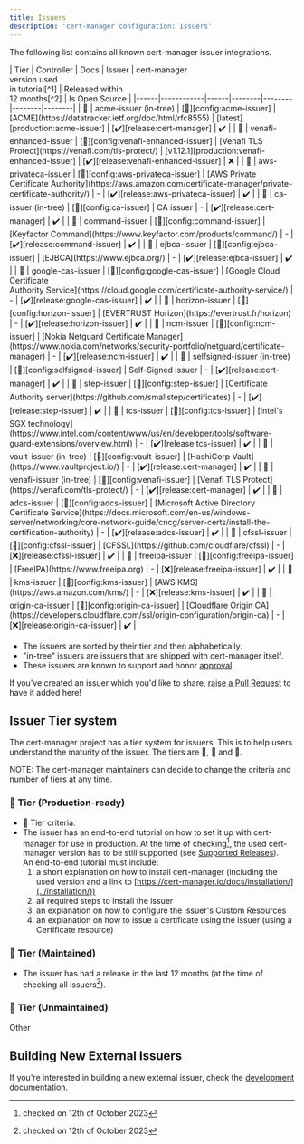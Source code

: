 ```yaml
---
title: Issuers
description: 'cert-manager configuration: Issuers'
---
```


The following list contains all known cert-manager issuer integrations.

<div className="rotate">
| Tier | Controller | Docs | Issuer | cert-manager<br/>version used<br/>in tutorial[^1] | Released within<br/>12 months[^2] | Is Open Source |
|------|------------|------|--------|--------|--------|--------|
| 🥇 | acme-issuer (in-tree)        | [📄][config:acme-issuer] | [ACME](https://datatracker.ietf.org/doc/html/rfc8555) | [latest][production:acme-issuer] | [✔️][release:cert-manager] | ✔️ |
| 🥇 | venafi-enhanced-issuer       | [📄][config:venafi-enhanced-issuer] | [Venafi TLS Protect](https://venafi.com/tls-protect/) | [v1.12.1][production:venafi-enhanced-issuer] | [✔️][release:venafi-enhanced-issuer] | ❌ |
| 🥈 | aws-privateca-issuer         | [📄][config:aws-privateca-issuer] | [AWS Private Certificate Authority](https://aws.amazon.com/certificate-manager/private-certificate-authority/) | - | [✔️][release:aws-privateca-issuer] | ✔️ |
| 🥈 | ca-issuer (in-tree)          | [📄][config:ca-issuer] | CA issuer | - | [✔️][release:cert-manager] | ✔️ |
| 🥈 | command-issuer               | [📄][config:command-issuer] | [Keyfactor Command](https://www.keyfactor.com/products/command/) | - | [✔️][release:command-issuer] | ✔️ |
| 🥈 | ejbca-issuer                 | [📄][config:ejbca-issuer] | [EJBCA](https://www.ejbca.org/) | - | [✔️][release:ejbca-issuer] | ✔️ |
| 🥈 | google-cas-issuer            | [📄][config:google-cas-issuer] | [Google Cloud Certificate<br/>Authority Service](https://cloud.google.com/certificate-authority-service/) | - | [✔️][release:google-cas-issuer] | ✔️ |
| 🥈 | horizon-issuer               | [📄][config:horizon-issuer] | [EVERTRUST Horizon](https://evertrust.fr/horizon) | - | [✔️][release:horizon-issuer] | ✔️ |
| 🥈 | ncm-issuer                   | [📄][config:ncm-issuer] | [Nokia Netguard Certificate Manager](https://www.nokia.com/networks/security-portfolio/netguard/certificate-manager) | - | [✔️][release:ncm-issuer] | ✔️ |
| 🥈 | selfsigned-issuer (in-tree)  | [📄][config:selfsigned-issuer] | Self-Signed issuer | - | [✔️][release:cert-manager] | ✔️ |
| 🥈 | step-issuer                  | [📄][config:step-issuer] | [Certificate Authority server](https://github.com/smallstep/certificates) | - | [✔️][release:step-issuer] | ✔️ |
| 🥈 | tcs-issuer                   | [📄][config:tcs-issuer] | [Intel's SGX technology](https://www.intel.com/content/www/us/en/developer/tools/software-guard-extensions/overview.html) | - | [✔️][release:tcs-issuer] | ✔️ |
| 🥈 | vault-issuer (in-tree)       | [📄][config:vault-issuer] | [HashiCorp Vault](https://www.vaultproject.io/) | - | [✔️][release:cert-manager] | ✔️ |
| 🥈 | venafi-issuer (in-tree)      | [📄][config:venafi-issuer] | [Venafi TLS Protect](https://venafi.com/tls-protect/) | - | [✔️][release:cert-manager] | ✔️ |
| 🥈 | adcs-issuer                  | [📄][config:adcs-issuer] | [Microsoft Active Directory<br/>Certificate Service](https://docs.microsoft.com/en-us/windows-server/networking/core-network-guide/cncg/server-certs/install-the-certification-authority) | - | [✔️][release:adcs-issuer] | ✔️ |
| 🥉 | cfssl-issuer                 | [📄][config:cfssl-issuer] | [CFSSL](https://github.com/cloudflare/cfssl) | - | [❌][release:cfssl-issuer] | ✔️ |
| 🥉 | freeipa-issuer               | [📄][config:freeipa-issuer] | [FreeIPA](https://www.freeipa.org) | - | [❌][release:freeipa-issuer] | ✔️ |
| 🥉 | kms-issuer                   | [📄][config:kms-issuer] | [AWS KMS](https://aws.amazon.com/kms/) | - | [❌][release:kms-issuer] | ✔️ |
| 🥉 | origin-ca-issuer             | [📄][config:origin-ca-issuer] | [Cloudflare Origin CA](https://developers.cloudflare.com/ssl/origin-configuration/origin-ca) | - | [❌][release:origin-ca-issuer] | ✔️ |
</div>

[production:venafi-enhanced-issuer]: https://platform.jetstack.io/documentation/academy/issue-and-approve-certificates-with-venafi-control-plane
[production:acme-issuer]: ../tutorials/getting-started-aks-letsencrypt/README.md

[//]: # (Configuration docs)

[config:venafi-enhanced-issuer]: https://docs.venafi.cloud/vaas/k8s-components/t-vei-install/
[config:acme-issuer]: ./acme.md

[config:aws-privateca-issuer]: https://github.com/cert-manager/aws-privateca-issuer
[config:selfsigned-issuer]: ./selfsigned.md
[config:ca-issuer]: ./ca.md
[config:vault-issuer]: ./vault.md
[config:venafi-issuer]: ./venafi.md
[config:step-issuer]: https://github.com/smallstep/step-issuer
[config:origin-ca-issuer]: https://github.com/cloudflare/origin-ca-issuer
[config:ncm-issuer]: https://github.com/nokia/ncm-issuer
[config:tcs-issuer]: https://github.com/intel/trusted-certificate-issuer
[config:google-cas-issuer]: https://github.com/jetstack/google-cas-issuer
[config:ejbca-issuer]: https://github.com/Keyfactor/ejbca-cert-manager-issuer
[config:command-issuer]: https://github.com/Keyfactor/command-cert-manager-issuer
[config:horizon-issuer]: https://github.com/evertrust/horizon-issuer

[config:kms-issuer]: https://github.com/Skyscanner/kms-issuer
[config:freeipa-issuer]: https://github.com/guilhem/freeipa-issuer
[config:adcs-issuer]: https://djkormo.github.io/adcs-issuer/
[config:cfssl-issuer]: https://gerrit.wikimedia.org/r/plugins/gitiles/operations/software/cfssl-issuer

[//]: # (Release pages)

[release:venafi-enhanced-issuer]: https://platform.jetstack.io/documentation/installation/venafi-enhanced-issuer/
[release:cert-manager]: ../releases/README.md

[release:aws-privateca-issuer]: https://github.com/cert-manager/aws-privateca-issuer/releases
[release:step-issuer]: https://github.com/smallstep/step-issuer/releases
[release:origin-ca-issuer]: https://github.com/cloudflare/origin-ca-issuer/releases
[release:ncm-issuer]: https://github.com/nokia/ncm-issuer/releases
[release:tcs-issuer]: https://github.com/intel/trusted-certificate-issuer/releases
[release:google-cas-issuer]: https://github.com/jetstack/google-cas-issuer/releases
[release:ejbca-issuer]: https://github.com/Keyfactor/ejbca-cert-manager-issuer/tags
[release:command-issuer]: https://github.com/Keyfactor/command-cert-manager-issuer/releases
[release:horizon-issuer]: https://github.com/evertrust/horizon-issuer/releases

[release:kms-issuer]: https://github.com/Skyscanner/kms-issuer/releases
[release:freeipa-issuer]: https://github.com/guilhem/freeipa-issuer/releases
[release:adcs-issuer]: https://github.com/nokia/adcs-issuer/releases
[release:cfssl-issuer]: https://gerrit.wikimedia.org/r/plugins/gitiles/operations/software/cfssl-issuer/+refs

- The issuers are sorted by their tier and then alphabetically.
- "in-tree" issuers are issuers that are shipped with cert-manager itself.
- These issuers are known to support and honor [approval](https://cert-manager.io/docs/concepts/certificaterequest/#approval).

If you've created an issuer which you'd like to share,
[raise a Pull Request](https://github.com/cert-manager/website/pulls) to have it added here!

## Issuer Tier system

The cert-manager project has a tier system for issuers. This is to help users
understand the maturity of the issuer.
The tiers are 🥇, 🥈 and 🥉.

NOTE: The cert-manager maintainers can decide to change the criteria and number
of tiers at any time.

### 🥇 Tier (Production-ready)

- 🥈 Tier criteria.
- The issuer has an end-to-end tutorial on how to set it up with cert-manager for use in production.
At the time of checking[^1], the used cert-manager version has to be still supported (see [Supported Releases](../releases/README.md)).  
An end-to-end tutorial must include:
  1. a short explanation on how to install cert-manager (including the used version and a link to [https://cert-manager.io/docs/installation/](../installation/))
  2. all required steps to install the issuer
  3. an explanation on how to configure the issuer's Custom Resources
  4. an explanation on how to issue a certificate using the issuer (using a Certificate resource)

### 🥈 Tier (Maintained)

- The issuer has had a release in the last 12 months (at the time of checking all issuers[^2]).

### 🥉 Tier (Unmaintained)

Other

[^1]: checked on 12th of October 2023
[^2]: checked on 12th of October 2023

## Building New External Issuers

If you're interested in building a new external issuer, check the [development documentation](../contributing/external-issuers.md).
